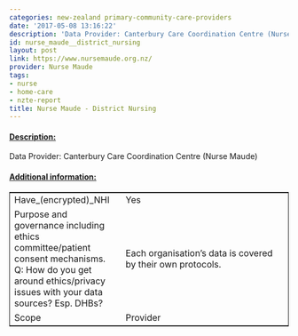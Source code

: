 ```yaml
---
categories: new-zealand primary-community-care-providers
date: '2017-05-08 13:16:22'
description: 'Data Provider: Canterbury Care Coordination Centre (Nurse Maude)'
id: nurse_maude__district_nursing
layout: post
link: https://www.nursemaude.org.nz/
provider: Nurse Maude
tags:
- nurse
- home-care
- nzte-report
title: Nurse Maude - District Nursing
---
```



 <h4> <u>Description:</u> </h4>
Data Provider: Canterbury Care Coordination Centre (Nurse Maude)
 <h4> <u>Additional information:</u> </h4>
 <table style="border: 1px solid">
 <tr> <td width="40%">Have_(encrypted)_NHI</td> <td>Yes</td> </tr>
 <tr> <td width="40%">Purpose and governance including ethics committee/patient consent mechanisms. Q: How do you get around ethics/privacy issues with your data sources? Esp. DHBs?</td> <td>Each organisation’s data is covered by their own protocols. </td> </tr>
 <tr> <td width="40%">Scope</td> <td>Provider</td> </tr>
 </table>
